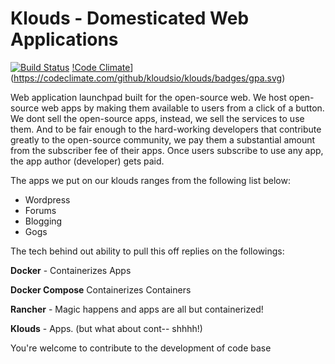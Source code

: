 # Klouds - Domesticated Web Applications


[![Build Status](https://drone.io/github.com/kloudsio/klouds/status.png)](https://drone.io/github.com/kloudsio/klouds/latest)   [!Code Climate](https://codeclimate.com/github/kloudsio/klouds)](https://codeclimate.com/github/kloudsio/klouds/badges/gpa.svg)    

Web application launchpad built for the open-source web.
We host open-source web apps by making them available to users from a click of a button. We dont sell the open-source apps, instead, we sell the services to use them. And to be fair enough to the hard-working developers that contribute greatly to the open-source community, we pay them a substantial amount from the subscriber fee of their apps. Once users subscribe to use any app, the app author (developer) gets paid.

The apps we put on our klouds ranges from the following list below:
 - Wordpress
 - Forums
 - Blogging
 - Gogs


The tech behind out ability to pull this off replies on the followings:

  **Docker** - Containerizes Apps
  
  **Docker Compose** Containerizes Containers
  
  **Rancher** - Magic happens and apps are all but containerized!
  
  **Klouds** - Apps. (but what about cont-- shhhh!)

You're welcome to contribute to the development of code base
